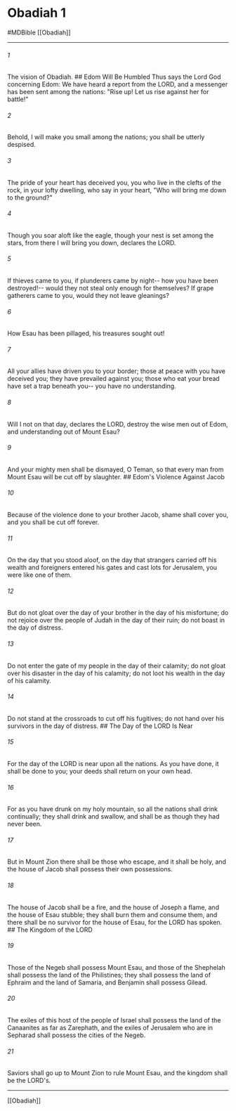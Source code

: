 # Obadiah 1
#MDBible
[[Obadiah]]

***

###### 1 

The vision of Obadiah. ## Edom Will Be Humbled Thus says the Lord God concerning Edom: We have heard a report from the LORD, and a messenger has been sent among the nations: "Rise up! Let us rise against her for battle!" 

###### 2 

Behold, I will make you small among the nations; you shall be utterly despised. 

###### 3 

The pride of your heart has deceived you, you who live in the clefts of the rock, in your lofty dwelling, who say in your heart, "Who will bring me down to the ground?" 

###### 4 

Though you soar aloft like the eagle, though your nest is set among the stars, from there I will bring you down, declares the LORD. 

###### 5 

If thieves came to you, if plunderers came by night-- how you have been destroyed!-- would they not steal only enough for themselves? If grape gatherers came to you, would they not leave gleanings? 

###### 6 

How Esau has been pillaged, his treasures sought out! 

###### 7 

All your allies have driven you to your border; those at peace with you have deceived you; they have prevailed against you; those who eat your bread have set a trap beneath you-- you have no understanding. 

###### 8 

Will I not on that day, declares the LORD, destroy the wise men out of Edom, and understanding out of Mount Esau? 

###### 9 

And your mighty men shall be dismayed, O Teman, so that every man from Mount Esau will be cut off by slaughter. ## Edom's Violence Against Jacob 

###### 10 

Because of the violence done to your brother Jacob, shame shall cover you, and you shall be cut off forever. 

###### 11 

On the day that you stood aloof, on the day that strangers carried off his wealth and foreigners entered his gates and cast lots for Jerusalem, you were like one of them. 

###### 12 

But do not gloat over the day of your brother in the day of his misfortune; do not rejoice over the people of Judah in the day of their ruin; do not boast in the day of distress. 

###### 13 

Do not enter the gate of my people in the day of their calamity; do not gloat over his disaster in the day of his calamity; do not loot his wealth in the day of his calamity. 

###### 14 

Do not stand at the crossroads to cut off his fugitives; do not hand over his survivors in the day of distress. ## The Day of the LORD Is Near 

###### 15 

For the day of the LORD is near upon all the nations. As you have done, it shall be done to you; your deeds shall return on your own head. 

###### 16 

For as you have drunk on my holy mountain, so all the nations shall drink continually; they shall drink and swallow, and shall be as though they had never been. 

###### 17 

But in Mount Zion there shall be those who escape, and it shall be holy, and the house of Jacob shall possess their own possessions. 

###### 18 

The house of Jacob shall be a fire, and the house of Joseph a flame, and the house of Esau stubble; they shall burn them and consume them, and there shall be no survivor for the house of Esau, for the LORD has spoken. ## The Kingdom of the LORD 

###### 19 

Those of the Negeb shall possess Mount Esau, and those of the Shephelah shall possess the land of the Philistines; they shall possess the land of Ephraim and the land of Samaria, and Benjamin shall possess Gilead. 

###### 20 

The exiles of this host of the people of Israel shall possess the land of the Canaanites as far as Zarephath, and the exiles of Jerusalem who are in Sepharad shall possess the cities of the Negeb. 

###### 21 

Saviors shall go up to Mount Zion to rule Mount Esau, and the kingdom shall be the LORD's. 

***

[[Obadiah]]
